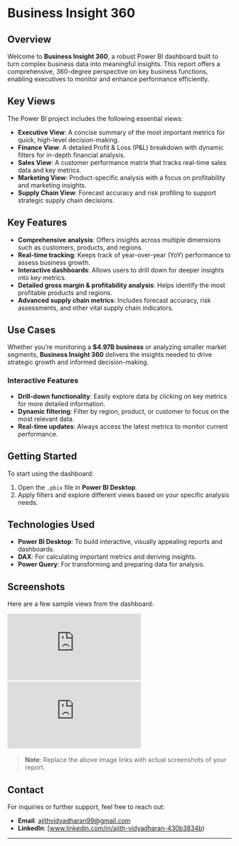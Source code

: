# Business Insight 360

## Overview

Welcome to **Business Insight 360**, a robust Power BI dashboard built to turn complex business data into meaningful insights. This report offers a comprehensive, 360-degree perspective on key business functions, enabling executives to monitor and enhance performance efficiently.

## Key Views

The Power BI project includes the following essential views:

- **Executive View**: A concise summary of the most important metrics for quick, high-level decision-making.
- **Finance View**: A detailed Profit & Loss (P&L) breakdown with dynamic filters for in-depth financial analysis.
- **Sales View**: A customer performance matrix that tracks real-time sales data and key metrics.
- **Marketing View**: Product-specific analysis with a focus on profitability and marketing insights.
- **Supply Chain View**: Forecast accuracy and risk profiling to support strategic supply chain decisions.

## Key Features

- **Comprehensive analysis**: Offers insights across multiple dimensions such as customers, products, and regions.
- **Real-time tracking**: Keeps track of year-over-year (YoY) performance to assess business growth.
- **Interactive dashboards**: Allows users to drill down for deeper insights into key metrics.
- **Detailed gross margin & profitability analysis**: Helps identify the most profitable products and regions.
- **Advanced supply chain metrics**: Includes forecast accuracy, risk assessments, and other vital supply chain indicators.

## Use Cases

Whether you’re monitoring a **$4.97B business** or analyzing smaller market segments, **Business Insight 360** delivers the insights needed to drive strategic growth and informed decision-making.

### Interactive Features

- **Drill-down functionality**: Easily explore data by clicking on key metrics for more detailed information.
- **Dynamic filtering**: Filter by region, product, or customer to focus on the most relevant data.
- **Real-time updates**: Always access the latest metrics to monitor current performance.

## Getting Started

To start using the dashboard:

1. Open the `.pbix` file in **Power BI Desktop**.
2. Apply filters and explore different views based on your specific analysis needs.

## Technologies Used

- **Power BI Desktop**: To build interactive, visually appealing reports and dashboards.
- **DAX**: For calculating important metrics and deriving insights.
- **Power Query**: For transforming and preparing data for analysis.

## Screenshots

Here are a few sample views from the dashboard:

![Executive View](https://github.com/ajithvidyadharan/Power-BI--Project-BI-360/blob/main/executive%20view.pdf)
![Sales View](https://github.com/ajithvidyadharan/Power-BI--Project-BI-360/blob/main/sales%20view.pdf)

> **Note**: Replace the above image links with actual screenshots of your report.

## Contact

For inquiries or further support, feel free to reach out:

- **Email**: ajithvidyadharan99@gmail.com
- **LinkedIn**: [www.linkedin.com/in/ajith-vidyadharan-430b3834b)

---

